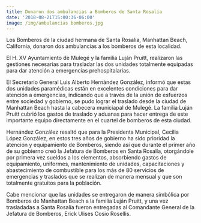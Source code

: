 ```yaml
---
title: Donaron dos ambulancias a Bomberos de Santa Rosalía
date: '2018-08-21T15:00:36-06:00'
image: /img/ambulancias bomberos.jpg
---
```

Los Bomberos de la ciudad hermana de Santa Rosalía, Manhattan Beach, California, donaron dos ambulancias a los bomberos de esta localidad.

El H. XV Ayuntamiento de Mulegé y la familia Luján Pruitt, realizaron las gestiones necesarias para trasladar las dos unidades totalmente equipadas para dar atención a emergencias prehospitalarias.

El Secretario General Luis Alberto Hernández González, informó que estas dos unidades paramédicas están en excelentes condiciones para dar atención a emergencias, indicando que a través de la unión de esfuerzos entre sociedad y gobierno, se pudo lograr el traslado desde la ciudad de Manhattan Beach hasta la cabecera municiapal de Mulegé. La familia Luján Pruitt cubrió los gastos de traslado y aduanas para hacer entrega de este importante equipo directamente en el cuartel de bomberos de esta ciudad.

Hernández González resaltó que para la Presidenta Municipal, Cecilia López González, en estos tres años de gobierno ha sido prioridad la atención y equipamiento de Bomberos, siendo así que durante el primer año de su gobierno creó la Jefatura de Bomberos en Santa Rosalía, otorgándole por primera vez sueldos a los elementos, absorbiendo gastos de equipamiento, uniformes, mantenimiento de unidades, capacitaciones y abastecimiento de combustible para los más de 80 servicios de emergencias y traslados que se realizan de manera mensual y que son totalmente gratuitos para la población.

Cabe mencionar que las unidades se entregaron de manera simbólica por Bomberos de Manhattan Beach a la familia Luján Pruitt, y una vez trasladadas a Santa Rosalía fueron entregadas al Comandante General de la Jefatura de Bomberos, Erick Ulises Cosio Rosellis.
